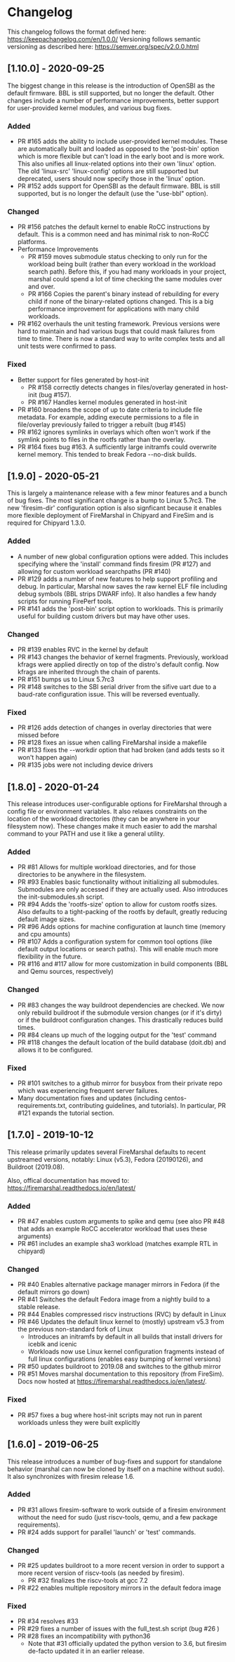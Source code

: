 # Changelog

This changelog follows the format defined here: https://keepachangelog.com/en/1.0.0/
Versioning follows semantic versioning as described here: https://semver.org/spec/v2.0.0.html

## [1.10.0] - 2020-09-25
The biggest change in this release is the introduction of OpenSBI as the
default firmware. BBL is still supported, but no longer the default. Other
changes include a number of performance improvements, better support for
user-provided kernel modules, and various bug fixes.

### Added
* PR #165 adds the ability to include user-provided kernel modules. These are
  automatically built and loaded as opposed to the 'post-bin' option which is
  more flexible but can't load in the early boot and is more work. This also
  unifies all linux-related options into their own 'linux' option. The old
  'linux-src' 'linux-config' options are still supported but deprecated, users
  should now specify those in the 'linux' option. 
* PR #152 adds support for OpenSBI as the default firmware. BBL is still
  supported, but is no longer the default (use the "use-bbl" option).

### Changed
* PR #156 patches the default kernel to enable RoCC instructions by default.
  This is a common need and has minimal risk to non-RoCC platforms.
* Performance Improvements
    * PR #159 moves submodule status checking to only run for the workload
      being built (rather than every workload in the workload search path).
      Before this, if you had many workloads in your project, marshal could spend a
      lot of time checking the same modules over and over.
    * PR #166 Copies the parent's binary instead of rebuilding for every child
      if none of the binary-related options changed. This is a big performance
      improvement for applications with many child workloads.
* PR #162 overhauls the unit testing framework. Previous versions were hard to
  maintain and had various bugs that could mask failures from time to time.
  There is now a standard way to write complex tests and all unit tests were
  confirmed to pass.

### Fixed
* Better support for files generated by host-init
    * PR #158 correctly detects changes in files/overlay generated in host-init
      (bug #157).
    * PR #167 Handles kernel modules generated in host-init
* PR #160 broadens the scope of up to date criteria to include file metadata.
  For example, adding execute permissions to a file in file/overlay previously
  failed to trigger a rebuilt (bug #145)
* PR #162 ignores symlinks in overlays which often won't work if the symlink
  points to files in the rootfs rather than the overlay.
* PR #164 fixes bug #163. A sufficiently large initramfs could overwrite kernel
  memory. This tended to break Fedora --no-disk builds.

## [1.9.0] - 2020-05-21
This is largely a maintenance release with a few minor features and a bunch of
bug fixes. The most significant change is a bump to Linux 5.7rc3. The new
'firesim-dir' configuration option is also signficant because it enables more
flexible deployment of FireMarshal in Chipyard and FireSim and is required for
Chipyard 1.3.0.

### Added
* A number of new global configuration options were added. This includes
  specifying where the 'install' command finds firesim (PR #127) and allowing
  for custom workload searchpaths (PR #140)
* PR #129 adds a number of new features to help support profiling and debug. In
  particular, Marshal now saves the raw kernel ELF file including debug symbols
  (BBL strips DWARF info). It also handles a few handy scripts for running
  FirePerf tools.
* PR #141 adds the 'post-bin' script option to workloads. This is primarily
  useful for building custom drivers but may have other uses.

### Changed
* PR #139 enables RVC in the kernel by default
* PR #143 changes the behavior of kernel fragments. Previously, workload kfrags
  were applied directly on top of the distro's default config. Now kfrags are
  inherited through the chain of parents.
* PR #151 bumps us to Linux 5.7rc3
* PR #148 switches to the SBI serial driver from the sifive uart due to a
  baud-rate configuration issue. This will be reversed eventually.

### Fixed
* PR #126 adds detection of changes in overlay directories that were missed before
* PR #128 fixes an issue when calling FireMarshal inside a makefile
* PR #133 fixes the --workdir option that had broken (and adds tests so it won't happen again)
* PR #135 jobs were not including device drivers

## [1.8.0] - 2020-01-24
This release introduces user-configurable options for FireMarshal through a
config file or environment variables. It also relaxes constraints on the
location of the workload directories (they can be anywhere in your filesystem
now). These changes make it much easier to add the marshal command to your PATH
and use it like a general utility.

### Added
* PR #81 Allows for multiple workload directories, and for those directories to be anywhere in the filesystem.
* PR #93 Enables basic functionality without initializing all submodules. Submodules are only accessed if they are actually used. Also introduces the init-submodules.sh script.
* PR #94 Adds the 'rootfs-size' option to allow for custom rootfs sizes. Also defaults to a tight-packing of the rootfs by default, greatly reducing default image sizes.
* PR #96 Adds options for machine configuration at launch time (memory and cpu amounts)
* PR #107 Adds a configuration system for common tool options (like default output locations or search paths). This will enable much more flexibility in the future.
* PR #116 and #117 allow for more customization in build components (BBL and Qemu sources, respectively)

### Changed
* PR #83 changes the way buildroot dependencies are checked. We now only rebuild buildroot if the submodule version changes (or if it's dirty) or if the buildroot configuration changes. This drastically reduces build times.
* PR #84 cleans up much of the logging output for the 'test' command
* PR #118 changes the default location of the build database (doit.db) and allows it to be configured.

### Fixed
* PR #101 switches to a github mirror for busybox from their private repo which was experiencing frequent server failures.
* Many documentation fixes and updates (including centos-requirements.txt, contributing guidelines, and tutorials). In particular, PR #121 expands the tutorial section.
 
## [1.7.0] - 2019-10-12
This release primarily updates several FireMarshal defaults to recent
upstreamed versions, notably: Linux (v5.3), Fedora (20190126), and Buildroot (2019.08).

Also, offical documentation has moved to: https://firemarshal.readthedocs.io/en/latest/

### Added
* PR #47 enables custom arguments to spike and qemu (see also PR #48 that adds an example RoCC accelerator workload that uses these arguments)
* PR #61 includes an example sha3 workload (matches example RTL in chipyard)

### Changed
* PR #40 Enables alternative package manager mirrors in Fedora (if the default mirrors go down)
* PR #41 Switches the default Fedora image from a nightly build to a stable release.
* PR #44 Enables compressed riscv instructions (RVC) by default in Linux
* PR #46 Updates the default linux kernel to (mostly) upstream v5.3 from the previous non-standard fork of Linux
  * Introduces an initramfs by default in all builds that install drivers for iceblk and icenic
  * Workloads now use Linux kernel configuration fragments instead of full linux configurations (enables easy bumping of kernel versions)
* PR #50 updates buildroot to 2019.08 and switches to the github mirror
* PR #51 Moves marshal documentation to this repository (from FireSim). Docs now hosted at https://firemarshal.readthedocs.io/en/latest/.

### Fixed
* PR #57 fixes a bug where host-init scripts may not run in parent workloads unless they were built explicitly

## [1.6.0] - 2019-06-25
This release introduces a number of bug-fixes and support for standalone behavior (marshal can now be cloned by itself on a machine without sudo). It also synchronizes with firesim release 1.6.

### Added
* PR #31 allows firesim-software to work outside of a firesim environment without the need for sudo (just riscv-tools, qemu, and a few package requirements).
* PR #24 adds support for parallel 'launch' or 'test' commands.

### Changed
* PR #25 updates buildroot to a more recent version in order to support a more recent version of riscv-tools (as needed by firesim).
    * PR #32 finalizes the riscv-tools at gcc 7.2
* PR #22 enables multiple repository mirrors in the default fedora image

### Fixed
* PR #34 resolves #33 
* PR #29 fixes a number of issues with the full_test.sh script (bug #26 )
* PR #28 fixes an incompatibility with python36
    * Note that #31 officially updated the python version to 3.6, but firesim de-facto updated it in an earlier release.
